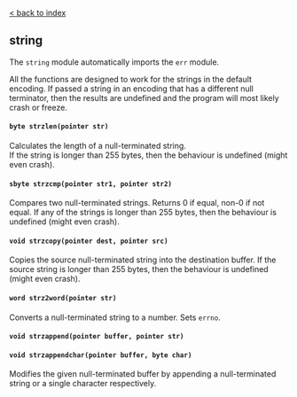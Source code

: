 [< back to index](../doc_index.md)

## string

The `string` module automatically imports the `err` module.  

All the functions are designed to work for the strings in the default encoding.
If passed a string in an encoding that has a different null terminator,
then the results are undefined and the program will most likely crash or freeze.

#### `byte strzlen(pointer str)`

Calculates the length of a null-terminated string.  
If the string is longer than 255 bytes, then the behaviour is undefined (might even crash).

#### `sbyte strzcmp(pointer str1, pointer str2)`

Compares two null-terminated strings. Returns 0 if equal, non-0 if not equal.
If any of the strings is longer than 255 bytes, then the behaviour is undefined (might even crash).

#### `void strzcopy(pointer dest, pointer src)`

Copies the source null-terminated string into the destination buffer.
If the source string is longer than 255 bytes, then the behaviour is undefined (might even crash).

#### `word strz2word(pointer str)`

Converts a null-terminated string to a number.
Sets `errno`.

#### `void strzappend(pointer buffer, pointer str)`
#### `void strzappendchar(pointer buffer, byte char)`

Modifies the given null-terminated buffer by appending a null-terminated string or a single character respectively.
